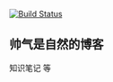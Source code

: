 [![Build Status](https://travis-ci.org/GPPoseidon999/singleshadow.io.svg?branch=master)](https://travis-ci.org/GPPoseidon999/singleshadow.io)
## 帅气是自然的博客

知识笔记 等

